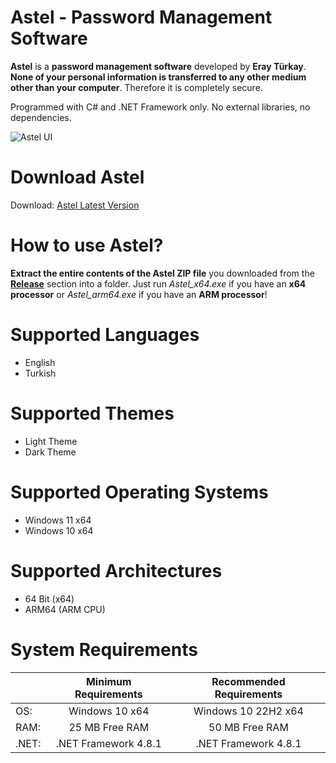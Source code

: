 # Astel - Password Management Software

**Astel** is a **password management software** developed by **Eray Türkay**.  **None of your personal information is transferred to any other medium other than your computer**. Therefore it is completely secure. 

Programmed with C# and .NET Framework only. No external libraries, no dependencies.

![Astel UI](https://github.com/user-attachments/assets/56f50d25-5e8d-4fe9-944c-63da278ca2b9)

# Download Astel

Download: [Astel Latest Version](https://github.com/turkaysoftware/astel/releases/latest)

# How to use Astel?

**Extract the entire contents of the Astel ZIP file** you downloaded from the **[Release](https://github.com/turkaysoftware/astel/releases/latest)** section into a folder. Just run *Astel_x64.exe* if you have an **x64 processor** or *Astel_arm64.exe* if you have an **ARM processor**!

# Supported Languages

- English
- Turkish

# Supported Themes

- Light Theme
- Dark Theme

# Supported Operating Systems

- Windows 11 x64
- Windows 10 x64

# Supported Architectures

- 64 Bit (x64)
- ARM64 (ARM CPU)

# System Requirements

|  | Minimum Requirements | Recommended Requirements |
| -- | :--: | :--: |
| OS: | Windows 10 x64 | Windows 10 22H2 x64|
| RAM: | 25 MB Free RAM | 50 MB Free RAM |
| .NET: | .NET Framework 4.8.1 | .NET Framework 4.8.1 |
